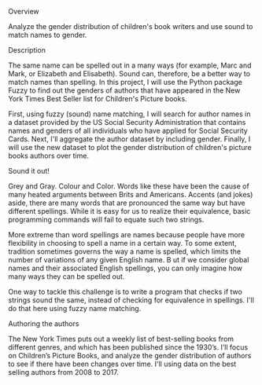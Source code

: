 
Overview 

Analyze the gender distribution of children's book writers and use sound to match names to gender.

Description 

The same name can be spelled out in a many ways
(for example, Marc and Mark, or Elizabeth and Elisabeth). 
Sound can, therefore, be a better way to match names than spelling. 
In this project, I will use the Python package Fuzzy to find out the genders of authors that have
appeared in the New York Times Best Seller list for Children's Picture books.

First, using fuzzy (sound) name matching, 
I will search for author names in a dataset provided by the US Social Security Administration that 
contains names and genders of all individuals who have applied for Social Security Cards. 
Next, I'll aggregate the author dataset by including gender. 
Finally, I will use the new dataset to plot the gender distribution of children's picture books authors over time.

Sound it out!

Grey and Gray. Colour and Color.
Words like these have been the cause of many heated arguments between Brits and Americans. 
Accents (and jokes) aside, there are many words that are pronounced the same way but have different spellings.
While it is easy for us to realize their equivalence, basic programming commands will fail to equate such two strings.

More extreme than word spellings are names because people have more flexibility in choosing to spell a name in a certain way. 
To some extent, tradition sometimes governs the way a name is spelled, 
which limits the number of variations of any given English name. B
ut if we consider global names and their associated English spellings, you can only imagine how many ways they can be spelled out.

One way to tackle this challenge is to write a program that checks if two strings sound the same,
instead of checking for equivalence in spellings. I'll do that here using fuzzy name matching.


Authoring the authors

The New York Times puts out a weekly list of best-selling books from different genres, 
and which has been published since the 1930’s.
I’ll focus on Children’s Picture Books, and analyze the gender distribution of authors to see if there have been changes over time. 
I'll using data on the best selling authors from 2008 to 2017.
